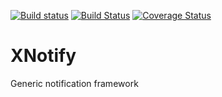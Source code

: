 [![Build status](https://ci.appveyor.com/api/projects/status/e2wvr26858kyi12g/branch/master?svg=true)](https://ci.appveyor.com/project/jrandallsexton/xnotify/branch/master) [![Build Status](https://travis-ci.org/jrandallsexton/XNotify.svg?branch=master)](https://travis-ci.org/jrandallsexton/XNotify) [![Coverage Status](https://coveralls.io/repos/jrandallsexton/XNotify/badge.svg)](https://coveralls.io/r/jrandallsexton/XNotify)
# XNotify
Generic notification framework
